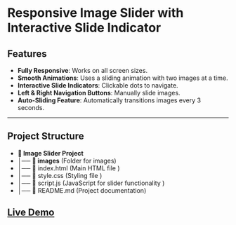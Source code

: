 # Responsive Image Slider with Interactive Slide Indicator

## Features
- **Fully Responsive**: Works on all screen sizes.
- **Smooth Animations**: Uses a sliding animation with two images at a time.
- **Interactive Slide Indicators**: Clickable dots to navigate.
- **Left & Right Navigation Buttons**: Manually slide images.
- **Auto-Sliding Feature**: Automatically transitions images every 3 seconds.

---

## Project Structure

- **📁 Image Slider Project** 
- **│──** **📁 images** (Folder for images) 
- **│──** 📄 index.html (Main HTML file )
- **│──** 📄 style.css (Styling file )
- **│──** 📄 script.js (JavaScript for slider functionality )
- **│──** 📄 README.md (Project documentation)

## [Live Demo](https://udit-kasana.github.io/Image-slider/)

